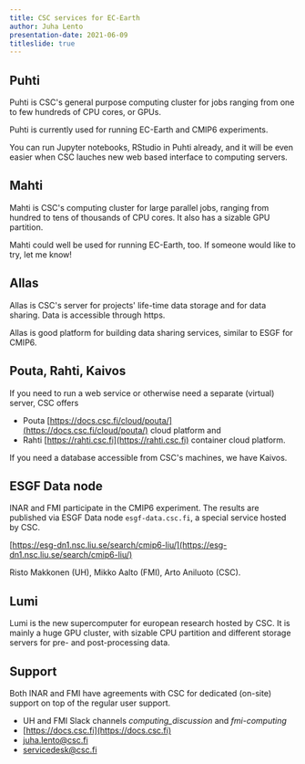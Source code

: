 ```yaml
---
title: CSC services for EC-Earth
author: Juha Lento
presentation-date: 2021-06-09
titleslide: true
---
```


## Puhti

Puhti is CSC's general purpose computing cluster for jobs ranging from one to
few hundreds of CPU cores, or GPUs.

Puhti is currently used for running EC-Earth and CMIP6 experiments.

You can run Jupyter notebooks, RStudio in Puhti already, and it will be
even easier when CSC lauches new web based interface to computing
servers.


## Mahti

Mahti is CSC's computing cluster for large parallel jobs, ranging from hundred
to tens of thousands of CPU cores. It also has a sizable GPU partition.

Mahti could well be used for running EC-Earth, too. If someone would like to
try, let me know!


## Allas

Allas is CSC's server for projects' life-time data storage and for data sharing.
Data is accessible through https.

Allas is good platform for building data sharing services, similar to ESGF for
CMIP6.


## Pouta, Rahti, Kaivos

If you need to run a web service or otherwise need a separate (virtual) server,
CSC offers

- Pouta [https://docs.csc.fi/cloud/pouta/](https://docs.csc.fi/cloud/pouta/)
  cloud platform and
- Rahti [https://rahti.csc.fi](https://rahti.csc.fi) container cloud platform.

If you need a database accessible from CSC's machines, we have Kaivos.


## ESGF Data node

INAR and FMI participate in the CMIP6 experiment. The results are published via
ESGF Data node `esgf-data.csc.fi`, a special service hosted by CSC.

[https://esg-dn1.nsc.liu.se/search/cmip6-liu/](https://esg-dn1.nsc.liu.se/search/cmip6-liu/)

Risto Makkonen (UH), Mikko Aalto (FMI), Arto Aniluoto (CSC).


## Lumi

Lumi is the new supercomputer for european research hosted by CSC. It is mainly
a huge GPU cluster, with sizable CPU partition and different storage servers for
pre- and post-processing data.


## Support

Both INAR and FMI have agreements with CSC for dedicated (on-site) support on
top of the regular user support.

- UH and FMI Slack channels *computing_discussion* and *fmi-computing*
- [https://docs.csc.fi](https://docs.csc.fi)
- [juha.lento@csc.fi](mailto:juha.lento@csc.fi)
- [servicedesk@csc.fi](mailto:servicedesk@csc.fi)
